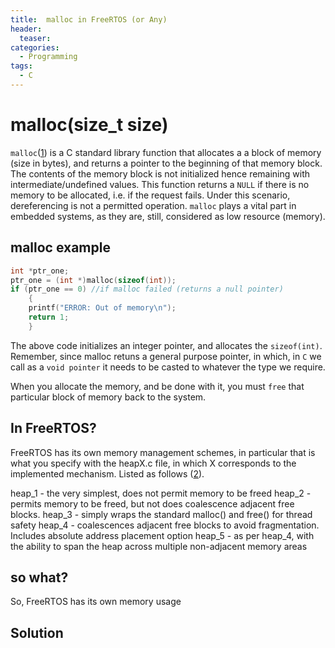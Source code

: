 ```yaml
---
title:  malloc in FreeRTOS (or Any)
header:
  teaser: 
categories: 
  - Programming
tags:
  - C
---
```


# malloc(size_t size)

`malloc`([1]) is a C standard library function that allocates a a block of memory (size in bytes), and returns a pointer to the beginning of that memory block. The contents of the memory block is not initialized hence remaining with intermediate/undefined values. This function returns a `NULL` if there is no memory to be allocated, i.e. if the request fails. Under this scenario, dereferencing is not a permitted operation. `malloc` plays a vital part in embedded systems, as they are, still, considered as low resource (memory).

## malloc example

``` C
int *ptr_one;
ptr_one = (int *)malloc(sizeof(int));
if (ptr_one == 0) //if malloc failed (returns a null pointer)
	{
	printf("ERROR: Out of memory\n");
	return 1;
	}

```

The above code initializes an integer pointer, and allocates the `sizeof(int)`. Remember, since malloc retuns a general purpose pointer,
in which, in `C` we call as a `void pointer` it needs to be casted to whatever the type we require. 

When you allocate the memory, and be done with it, you must `free` that particular block of memory back to the system.

## In FreeRTOS?
FreeRTOS has its own memory management schemes, in particular that is what you specify with the heapX.c file, in which X corresponds to the implemented mechanism. Listed as follows ([2]).

heap_1 - the very simplest, does not permit memory to be freed
heap_2 - permits memory to be freed, but not does coalescence adjacent free blocks.
heap_3 - simply wraps the standard malloc() and free() for thread safety
heap_4 - coalescences adjacent free blocks to avoid fragmentation. Includes absolute address placement option
heap_5 - as per heap_4, with the ability to span the heap across multiple non-adjacent memory areas

## so what?

So, FreeRTOS has its own memory usage

## Solution
[1]:http://man7.org/linux/man-pages/man3/realloc.3.html
[2]:https://www.freertos.org/a00111.html

